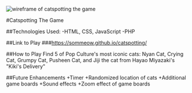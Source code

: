 ![wireframe of catspotting the game](https://i.imgur.com/5gX4K2N.jpg)

#Catspotting The Game

##Technologies Used:
  -HTML, CSS, JavaScript
  -PHP

##Link to Play
###https://sommeow.github.io/catspotting/

##How to Play
 Find 5 of Pop Culture's most iconic cats: Nyan Cat, Crying Cat, Grumpy Cat, Pusheen Cat, and Jiji the cat from Hayao Miyazaki's "Kiki's Delivery"

##Future Enhancements
  +Timer
  +Randomized location of cats
  +Additional game boards 
  +Sound effects
  +Zoom effect of game boards